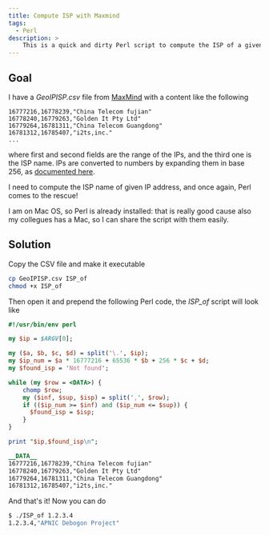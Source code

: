 ```yaml
---
title: Compute ISP with Maxmind
tags:
  - Perl
description: >
    This is a quick and dirty Perl script to compute the ISP of a given IP, using a Maxmind CSV file
---
```


## Goal

I have a *GeoIPISP.csv* file from [MaxMind] with a content like the following

```
16777216,16778239,"China Telecom fujian"
16778240,16779263,"Golden It Pty Ltd"
16779264,16781311,"China Telecom Guangdong"
16781312,16785407,"i2ts,inc."
...
```

where first and second fields are the range of the IPs, and the third one is the ISP name.
IPs are converted to numbers by expanding them in base 256, as [documented here](http://dev.maxmind.com/geoip/legacy/csv/).

I need to compute the ISP name of given IP address, and once again, Perl comes to the rescue!

I am on Mac OS, so Perl is already installed: that is really good cause also
my collegues has a Mac, so I can share the script with them easily.

## Solution

Copy the CSV file and make it executable

```bash
cp GeoIPISP.csv ISP_of
chmod +x ISP_of
```

Then open it and prepend the following Perl code, the *ISP_of* script will look like

```perl
#!/usr/bin/env perl

my $ip = $ARGV[0];

my ($a, $b, $c, $d) = split('\.', $ip);
my $ip_num = $a * 16777216 + 65536 * $b + 256 * $c + $d;
my $found_isp = 'Not found';

while (my $row = <DATA>) {
    chomp $row;
    my ($inf, $sup, $isp) = split(',', $row);
    if (($ip_num >= $inf) and ($ip_num <= $sup)) {
      $found_isp = $isp;
    }
}

print "$ip,$found_isp\n";

__DATA__
16777216,16778239,"China Telecom fujian"
16778240,16779263,"Golden It Pty Ltd"
16779264,16781311,"China Telecom Guangdong"
16781312,16785407,"i2ts,inc."
```

And that's it! Now you can do

```bash
$ ./ISP_of 1.2.3.4
1.2.3.4,"APNIC Debogon Project"
```

[MaxMind]: https://www.maxmind.com "MaxMind"
